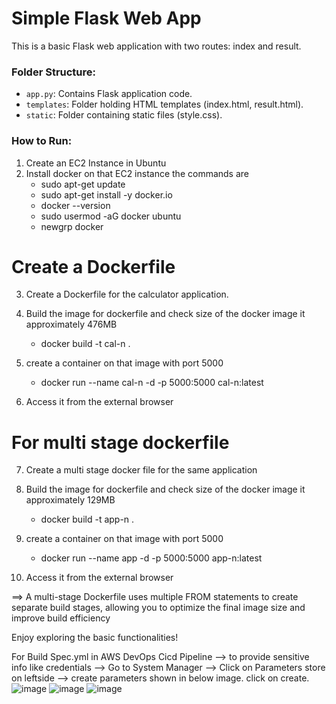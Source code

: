 # Simple Flask Web App

This is a basic Flask web application with two routes: index and result.

### Folder Structure:
- `app.py`: Contains Flask application code.
- `templates`: Folder holding HTML templates (index.html, result.html).
- `static`: Folder containing static files (style.css).

### How to Run:
1. Create an EC2 Instance in Ubuntu
2. Install docker on that EC2 instance the commands are
    - sudo apt-get update
    - sudo apt-get install -y docker.io
    - docker --version
    - sudo usermod -aG docker ubuntu 
    - newgrp docker

Create a Dockerfile
===================

3. Create a Dockerfile for the calculator application.

4. Build the image for dockerfile and check size of the docker image it approximately 476MB
    - docker build -t cal-n .

5. create a container on that image with port 5000
    - docker run --name cal-n -d -p 5000:5000 cal-n:latest

6. Access it from the external browser

For multi stage dockerfile
==========================
7. Create a multi stage docker file for the same application

8. Build the image for dockerfile and check size of the docker image it approximately 129MB
    - docker build -t app-n .

9. create a container on that image with port 5000
    - docker run --name app -d -p 5000:5000 app-n:latest

10. Access it from the external browser

==> A multi-stage Dockerfile uses multiple FROM statements to create separate build stages, allowing you to optimize the final image size and improve build efficiency

Enjoy exploring the basic functionalities!

For Build Spec.yml in AWS DevOps Cicd Pipeline --> to provide sensitive info like credentials --> Go to System Manager --> Click on Parameters store on leftside --> create parameters shown in below image. click on create.
![image](https://github.com/Ravindra0849/calculator_application_python/assets/148531100/34f794d3-9ea4-4c39-a69c-ea8f17185b12)
![image](https://github.com/Ravindra0849/calculator_application_python/assets/148531100/71b81dc0-da31-4446-8c54-d3d5b22c1a17)
![image](https://github.com/Ravindra0849/calculator_application_python/assets/148531100/3c8a4f8c-d1d9-474f-ad67-ed95502ac2a2)


